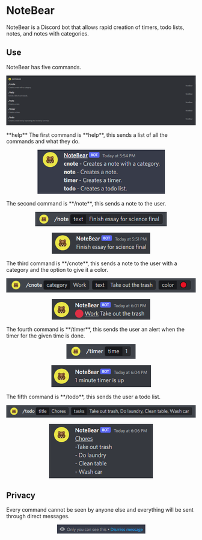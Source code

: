 # NoteBear
NoteBear is a Discord bot that allows rapid creation of timers, todo lists, notes, and notes with categories.

## Use
NoteBear has five commands.
<p align="center">
<img src="images/image1.png">
</p>
**help**
The first command is **help**, this sends a list of all the commands and what they do.
<p align="center">
<img src="images/image2.png">
</p>
The second command is **/note**, this sends a note to the user.
<p align="center">
<img src="images/image3.png">
</p>
<p align="center">
<img src="images/image4.png">
</p>
The third command is **/cnote**, this sends a note to the user with a category and the option to give it a color.
<p align="center">
<img src="images/image6.png">
</p>
<p align="center">
<img src="images/image7.png">
</p>
The fourth command is **/timer**, this sends the user an alert when the timer for the given time is done.
<p align="center">
<img src="images/image8.png">
</p>
<p align="center">
<img src="images/image9.png">
</p>
The fifth command is **/todo**, this sends the user a todo list.
<p align="center">
<img src="images/image10.png">
</p>
<p align="center">
<img src="images/image11.png">
</p>

## Privacy
Every command cannot be seen by anyone else and everything will be sent through direct messages.
<p align="center">
<img src="images/image12.png">
</p>
